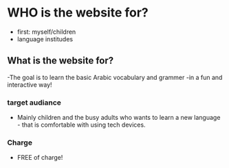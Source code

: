 # WHO is the website for?

- first: myself/children
- language institudes

## What is the website for?

-The goal is to learn the basic Arabic vocabulary and grammer
-in a fun and interactive way!

### target audiance

- Mainly children and the busy adults who wants to learn a new language - that is comfortable with using tech devices.

### Charge

- FREE of charge!

